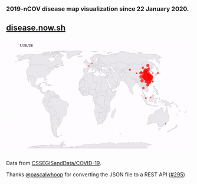 ### 2019-nCOV disease map visualization since 22 January 2020.

## [disease.now.sh](https://disease.now.sh)

![](disease.gif)

Data from [CSSEGISandData/COVID-19](https://github.com/CSSEGISandData/COVID-19).

Thanks [@pascalwhoop](http://github.com/@pascalwhoop) for converting the JSON file to a REST API ([#295](https://github.com/CSSEGISandData/COVID-19/issues/295))
